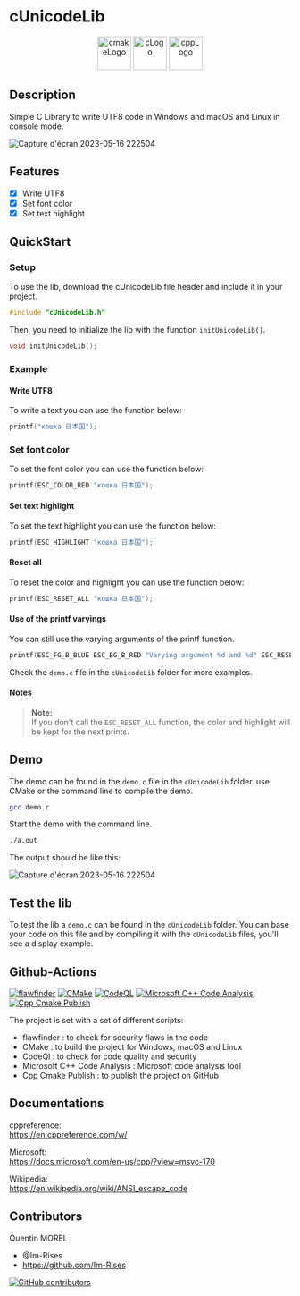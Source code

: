 # cUnicodeLib

<p align="center">
      <img src="https://user-images.githubusercontent.com/59691442/183268126-b3d19e66-8f2d-463a-805e-ae6ef7cc6c01.png" alt="cmakeLogo" style="height:60px;"/>
      <img src="https://img.shields.io/badge/C-00599C?style=for-the-badge&logo=c&logoColor=white" alt="cLogo" style="height:60px;"/>
      <img src="https://img.shields.io/badge/C%2B%2B-00599C?style=for-the-badge&logo=c%2B%2B&logoColor=white" alt="cppLogo" style="height:60px;"/>
</p>

## Description

Simple C Library to write UTF8 code in Windows and macOS and Linux in console mode.

![Capture d'écran 2023-05-16 222504](https://github.com/Im-Rises/cUnicodeLib/assets/59691442/b8e94c42-91f5-4fa3-9ac6-ca853663c7a6)

## Features

- [x] Write UTF8
- [x] Set font color
- [x] Set text highlight

## QuickStart

### Setup

To use the lib, download the cUnicodeLib file header and include it in your project.

```c
#include "cUnicodeLib.h"
```

Then, you need to initialize the lib with the function `initUnicodeLib()`.

```c
void initUnicodeLib();
```

### Example

#### Write UTF8

To write a text you can use the function below:

```c
printf("кошка 日本国");
```

### Set font color

To set the font color you can use the function below:

```c
printf(ESC_COLOR_RED "кошка 日本国");
```

#### Set text highlight

To set the text highlight you can use the function below:

```c
printf(ESC_HIGHLIGHT "кошка 日本国");
```

#### Reset all

To reset the color and highlight you can use the function below:

```c
printf(ESC_RESET_ALL "кошка 日本国");
```

#### Use of the printf varyings

You can still use the varying arguments of the printf function.

```c
printf(ESC_FG_B_BLUE ESC_BG_B_RED "Varying argument %d and %d" ESC_RESET_ALL "\n",1 , 2 );
```

Check the `demo.c` file in the `cUnicodeLib` folder for more examples.

#### Notes

> **Note:**  
> If you don't call the `ESC_RESET_ALL` function, the color and highlight will be kept for the next prints.

## Demo

The demo can be found in the `demo.c` file in the `cUnicodeLib` folder.
use CMake or the command line to compile the demo.

```bash
gcc demo.c
```

Start the demo with the command line.

```bash
./a.out
```

The output should be like this:

![Capture d'écran 2023-05-16 222504](https://github.com/Im-Rises/cUnicodeLib/assets/59691442/b8e94c42-91f5-4fa3-9ac6-ca853663c7a6)

## Test the lib

To test the lib a `demo.c` can be found in the `cUnicodeLib` folder. You can base your code on this file and by
compiling it with the `cUnicodeLib` files, you'll see a display example.

## Github-Actions

[![flawfinder](https://github.com/Im-Rises/cUnicodeLib/actions/workflows/flawfinder.yml/badge.svg?branch=main)](https://github.com/Im-Rises/cUnicodeLib/actions/workflows/flawfinder.yml)
[![CMake](https://github.com/Im-Rises/cUnicodeLib/actions/workflows/cmake.yml/badge.svg?branch=main)](https://github.com/Im-Rises/cUnicodeLib/actions/workflows/cmake.yml)
[![CodeQL](https://github.com/Im-Rises/cUnicodeLib/actions/workflows/codeql.yml/badge.svg?branch=main)](https://github.com/Im-Rises/cUnicodeLib/actions/workflows/codeql.yml)
[![Microsoft C++ Code Analysis](https://github.com/Im-Rises/cUnicodeLib/actions/workflows/msvc.yml/badge.svg?branch=main)](https://github.com/Im-Rises/cUnicodeLib/actions/workflows/msvc.yml)
[![Cpp Cmake Publish](https://github.com/Im-Rises/cUnicodeLib/actions/workflows/cpp-cmake-publish.yml/badge.svg?branch=main)](https://github.com/Im-Rises/cUnicodeLib/actions/workflows/cpp-cmake-publish.yml)

The project is set with a set of different scripts:

- flawfinder : to check for security flaws in the code
- CMake : to build the project for Windows, macOS and Linux
- CodeQl : to check for code quality and security
- Microsoft C++ Code Analysis : Microsoft code analysis tool
- Cpp Cmake Publish : to publish the project on GitHub

## Documentations

cppreference:  
<https://en.cppreference.com/w/>

Microsoft:  
<https://docs.microsoft.com/en-us/cpp/?view=msvc-170>

Wikipedia:  
<https://en.wikipedia.org/wiki/ANSI_escape_code>

## Contributors

Quentin MOREL :

- @Im-Rises
- <https://github.com/Im-Rises>

[![GitHub contributors](https://contrib.rocks/image?repo=Im-Rises/cUnicodeLib)](https://github.com/Im-Rises/cUnicodeLib/graphs/contributors)